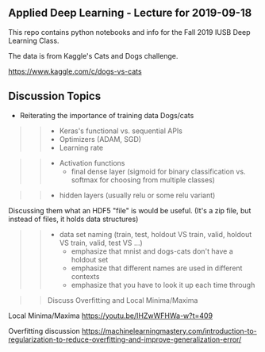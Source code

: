 ## Applied Deep Learning - Lecture for 2019-09-18

This repo contains python notebooks and info for the Fall 2019 IUSB Deep Learning Class.

The data is from Kaggle's Cats and Dogs challenge.

https://www.kaggle.com/c/dogs-vs-cats

## Discussion Topics

- Reiterating the importance of training data
                Dogs/cats

> > - Keras's functional vs. sequential APIs
> > - Optimizers (ADAM, SGD)
> > - Learning rate

> > - Activation functions
> >    - final dense layer (sigmoid for binary classification vs. softmax for
> > choosing from multiple classes)

> >    - hidden layers (usually relu or some relu variant)

Discussing them what an HDF5 "file" is would be useful.
(It's a zip file, but instead of files, it holds data structures)

> > - data set naming (train, test, holdout VS train, valid, holdout VS train,
> > valid, test VS ...)
> >    - emphasize that mnist and dogs-cats don't have a holdout set
> >    - emphasize that different names are used in different contexts
> >    - emphasize that you have to look it up each time through

> > Discuss Overfitting and Local Minima/Maxima

Local Minima/Maxima
https://youtu.be/IHZwWFHWa-w?t=409

Overfitting discussion
https://machinelearningmastery.com/introduction-to-regularization-to-reduce-overfitting-and-improve-generalization-error/

